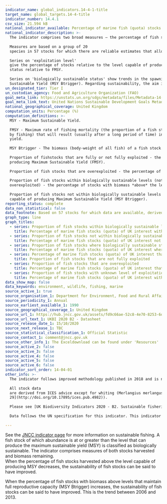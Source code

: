 ```yaml
---
indicator_name: global_indicators.14-4-1-title
target_name: global_targets.14-4-title
indicator_number: 14.4.1
csv_size: 21.594 kB
national_indicator_available: Percentage of marine fish (quota) stocks of UK interest 1) harvested sustainably; 2) with biomass at levels that maintain full reproductive capacity
national_indicator_description: >-
  The indicator comprises two broad measures – the percentage of fish stocks in seas around the UK that are 1) harvested sustainably ('exploitation level' series), and 2) at full reproductive capacity ('biologically sustainable status' series).  
    
  Measures are based on a group of 20
  species in 57 stocks for which there are reliable estimates that allow the sustainability of the stocks to be evaluated. The indicator stocks include a range of local and widely distributed species of major importance to the UK fishing industry.  
    
  Series on 'exploitation level'
  give the percentage of stocks relative to the level capable of producing Maximum Sustainable Yield (MSY). Regarding sustainability, the aim is to increase the proportion of stocks fished at or below the fishing mortality target FMSY, and reduce to zero the number of stocks of unknown
  status relative to FMSY.  
    
  Series on 'biologically sustainable status' show trends in the spawning stock biomass of stocks of UK interest with respect to safe biological limits. Safe biological limits are where the biomass is above the level capable of producing Maximum
  Sustainable Yield (MSY Btrigger). Regarding sustainability, the aim is to increase the proportion of stocks with SSB at or above MSY Btrigger and reduce to zero the number of stocks that have unknown status relative to MSY reference points.
un_designated_tier: Tier I
un_custodian_agency: Food and Agriculture Organization (FAO)
goal_meta_link: https://unstats.un.org/sdgs/metadata/files/Metadata-14-04-01.pdf
goal_meta_link_text: United Nations Sustainable Development Goals Metadata (PDF 370 KB)
national_geographical_coverage: United Kingdom
computation_units: Percentage (%)
computation_definitions: >-
  MSY - Maximum Sustainable Yield.  
    
  FMSY - Maximum rate of fishing mortality (the proportion of a fish stock caught and removed
  by fishing) that will result (usually after a long period of time) in a population size  that enables a fish stock to deliver the maximum sustainable
  yield.  
    
  MSY Btrigger - The biomass (body-weight of all fish) of a fish stock at which that stock can deliver Maximum Sustainable Yield.  
    
  Proportion of fishstocks that are fully or not fully exploited - the percentage of stocks fished at or below the level capable of
  producing Maximum Sustainable Yield (FMSY).  
    
  Proportion of fish stocks that are overexploited - the percentage of stocks fished above the level capable of producing Maximum Sustainable Yield (FMSY).  
    
  Proportion of fish stocks within biologically sustainable levels (not
  overexploited) - the percentage of stocks with biomass *above* the level capable of producing Maximum Sustainable Yield (MSY Btrigger).  
    
  Proportion of fish stocks not within biologically sustainable levels (overexploited) - the percentage of stocks with biomass *below* the level
  capable of producing Maximum Sustainable Yield (MSY Btrigger).
reporting_status: complete
data_non_statistical: false
data_footnote: Based on 57 stocks for which data are available, derived from stock assessment reports.  For series regarding biomass remaining the final year will typically show an increase in ‘unknown’ status due to the cycle by which updates are made to stock assessments.
graph_type: line
graph_titles:
  - series: Proportion of fish stocks within biologically sustainable levels (not overexploited)
    title: Percentage of marine fish stocks (quota) of UK interest within biologically sustainable levels (not overexploited)
  - series: Proportion of fish stocks not within biologically sustainable levels (overexploited)
    title: Percentage of marine fish stocks (quota) of UK interest not within biologically sustainable levels (overexploited)
  - series: Proportion of fish stocks where biologically sustainable status is unknown
    title: Percentage of marine fish stocks (quota) of UK interest where biologically sustainable status is unknown
  - series: Percentage of marine fish stocks (quota) of UK interest that are not fully exploited
    title: Proportion of fish stocks that are not fully exploited
  - series: Proportion of fish stocks that are overexploited
    title: Percentage of marine fish stocks (quota) of UK interest that are overexploited
  - series: Proportion of fish stocks with unknown level of exploitation
    title: Percentage of marine fish stocks (quota) of UK interest with unknown level of exploitation
data_show_map: false
data_keywords: environment, wildlife, fishing, marine
source_active_1: true
source_organisation_1: Department for Environment, Food and Rural Affairs (DEFRA)
source_periodicity_1: Annual
source_earliest_available_1: 1990
source_geographical_coverage_1: United Kingdom
source_url_1: https://hub.jncc.gov.uk/assets/fd9c66ae-52c8-4e70-8253-6d6a1d23901e
source_url_text_1: UKBI 2020 B2 - Datasheet
source_release_date_1: 15/10/2020
source_next_release_1: TBC
source_statistical_classification_1: Official Statistic 
source_contact_1: comment@jncc.gov.uk
source_other_info_1: The Exceldownload can be found under 'Resources'
source_active_2: false
source_active_3: false
source_active_4: false
source_active_5: false
source_active_6: false
indicator_sort_order: 14-04-01
other_info: >-
  The indicator follows improved methodology published in 2018 and is not directly comparable with data  shown here previously. The method changed following developments for the UK national good environmental status indicators for commercial fish and shellfish stocks.  
  
  All stock data
  are derived from ICES advice except for whiting (Merlangius merlangus) in Division 6.a (West of Scotland), where estimates are derived from the ICES 2019 Report of the Working Group on Celtic Seas Ecoregion (WGCSE), ICES Scientific Reports ([Volume 1, Issue
  29](http://doi.org/10.17895/ices.pub.4982)).  
  
  Please see [UK Biodiversity Indicators 2020 - B2. Sustainable fisheries](https://jncc.gov.uk/our-work/ukbi-b2-sustainable-fisheries/#downloads) for analysis, and further     information on the fish stocks included in the measure. Technical details can also be found in the [UKBI 2020 B2 - Technical Background Document B2 (xlsx)](https://hub.jncc.gov.uk/assets/fd9c66ae-52c8-4e70-8253-6d6a1d23901e). 
  
  Data follows the UN specification for this indicator. This indicator has been identified in collaboration with topic experts.
  
---
```

See the [JNCC indicator page](http://jncc.defra.gov.uk/page-4244) for more information on sustainable fishing. A fish stock of which abundance is at or greater than the level that can produce the maximum sustainable yield (MSY) is classified as biologically sustainable. The indicator comprises measures of both stocks harvested and biomass remaining.     
When the percentage of fish stocks harvested above the level capable of producing MSY decreases, the sustainability of fish stocks can be said to have improved.  
  
When the percentage of fish stocks with biomass above levels that maintain full reproductive capacity (MSY Btrigger) increases, the sustainability of fish stocks can be said to have improved. This is the trend between 2006 and 2013.
